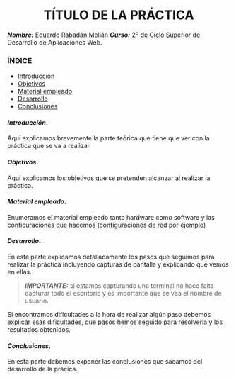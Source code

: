 <center>

# TÍTULO DE LA PRÁCTICA

</center>

**_Nombre:_** Eduardo Rabadán Melián
**_Curso:_** 2º de Ciclo Superior de Desarrollo de Aplicaciones Web.

### ÍNDICE

- [Introducción](#id1)
- [Objetivos](#id2)
- [Material empleado](#id3)
- [Desarrollo](#id4)
- [Conclusiones](#id5)

#### **_Introducción_**. <a name="id1"></a>

Aquí explicamos brevemente la parte teórica que tiene que ver con la práctica que se va a realizar

#### **_Objetivos_**. <a name="id2"></a>

Aquí explicamos los objetivos que se pretenden alcanzar al realizar la práctica.

#### **_Material empleado_**. <a name="id3"></a>

Enumeramos el material empleado tanto hardware como software y las conficuraciones que hacemos (configuraciones de red por ejemplo)

#### **_Desarrollo_**. <a name="id4"></a>

En esta parte explicamos detalladamente los pasos que seguimos para realizar la práctica incluyendo capturas de pantalla y explicando que vemos en ellas.

> **_IMPORTANTE:_** si estamos capturando una terminal no hace falta capturar todo el escritorio y es importante que se vea el nombre de usuario.

Si encontramos dificultades a la hora de realizar algún paso debemos explicar esas dificultades, que pasos hemos seguido para resolverla y los resultados obtenidos.

#### **_Conclusiones_**. <a name="id5"></a>

En esta parte debemos exponer las conclusiones que sacamos del desarrollo de la prácica.
